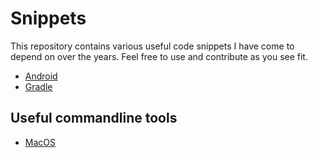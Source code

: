 # Snippets

This repository contains various useful code snippets I have come to depend on over the years. Feel free to use and contribute as you see fit. 

* [Android](android.md)
* [Gradle](gradle.md)

## Useful commandline tools

* [MacOS](macos.md)
